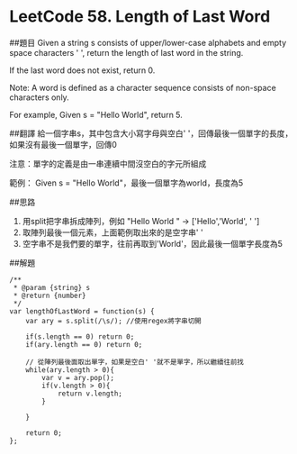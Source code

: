 ﻿# LeetCode 58. Length of Last Word

##題目
Given a string s consists of upper/lower-case alphabets and empty space characters ' ', return the length of last word in the string.

If the last word does not exist, return 0.

Note: A word is defined as a character sequence consists of non-space characters only.

For example, 
Given s = "Hello World",
return 5.

##翻譯
給一個字串s，其中包含大小寫字母與空白' '，回傳最後一個單字的長度，如果沒有最後一個單字，回傳0

注意：單字的定義是由一串連續中間沒空白的字元所組成

範例：
Given s = "Hello World"，最後一個單字為world，長度為5

##思路
1. 用split把字串拆成陣列，例如  "Hello World  " -> ['Hello','World', ' ']
2. 取陣列最後一個元素，上面範例取出來的是空字串' ' 
3. 空字串不是我們要的單字，往前再取到'World'，因此最後一個單字長度為5  

##解題
```
/**
 * @param {string} s
 * @return {number}
 */
var lengthOfLastWord = function(s) {
    var ary = s.split(/\s/); //使用regex將字串切開
    
    if(s.length == 0) return 0;
    if(ary.length == 0) return 0;
    
    // 從陣列最後面取出單字，如果是空白' '就不是單字，所以繼續往前找
    while(ary.length > 0){
        var v = ary.pop();
        if(v.length > 0){
            return v.length;
        }
  
    }
    
    return 0;
};
```

